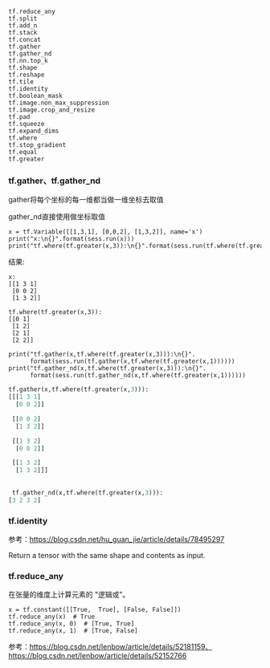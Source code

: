 



```
tf.reduce_any
tf.split
tf.add_n
tf.stack
tf.concat
tf.gather
tf.gather_nd
tf.nn.top_k
tf.shape
tf.reshape
tf.tile
tf.identity
tf.boolean_mask
tf.image.non_max_suppression
tf.image.crop_and_resize
tf.pad
tf.squeeze
tf.expand_dims
tf.where
tf.stop_gradient
tf.equal
tf.greater
```



### tf.gather、tf.gather_nd

gather将每个坐标的每一维都当做一维坐标去取值

gather_nd直接使用做坐标取值

```
x = tf.Variable([[1,3,1], [0,0,2], [1,3,2]], name='x')
print("x:\n{}".format(sess.run(x)))
print("tf.where(tf.greater(x,3)):\n{}".format(sess.run(tf.where(tf.greater(x,1)))))

```

结果:

```
x:
[[1 3 1]
 [0 0 2]
 [1 3 2]]
 
tf.where(tf.greater(x,3)):
[[0 1]
 [1 2]
 [2 1]
 [2 2]]
```



```
print("tf.gather(x,tf.where(tf.greater(x,3))):\n{}".
      format(sess.run(tf.gather(x,tf.where(tf.greater(x,1))))))
print("tf.gather_nd(x,tf.where(tf.greater(x,3))):\n{}".
      format(sess.run(tf.gather_nd(x,tf.where(tf.greater(x,1))))))
```



```python
tf.gather(x,tf.where(tf.greater(x,3))):
[[[1 3 1]
  [0 0 2]]

 [[0 0 2]
  [1 3 2]]

 [[1 3 2]
  [0 0 2]]

 [[1 3 2]
  [1 3 2]]]
  
 
 tf.gather_nd(x,tf.where(tf.greater(x,3))):
[3 2 3 2]
```



### tf.identity

参考：https://blog.csdn.net/hu_guan_jie/article/details/78495297

 Return a tensor with the same shape and contents as input.  



### tf.reduce_any

   在张量的维度上计算元素的 "逻辑或"。 

```
x = tf.constant([[True,  True], [False, False]])
tf.reduce_any(x)  # True
tf.reduce_any(x, 0)  # [True, True]
tf.reduce_any(x, 1)  # [True, False]

```






参考：https://blog.csdn.net/lenbow/article/details/52181159、https://blog.csdn.net/lenbow/article/details/52152766



